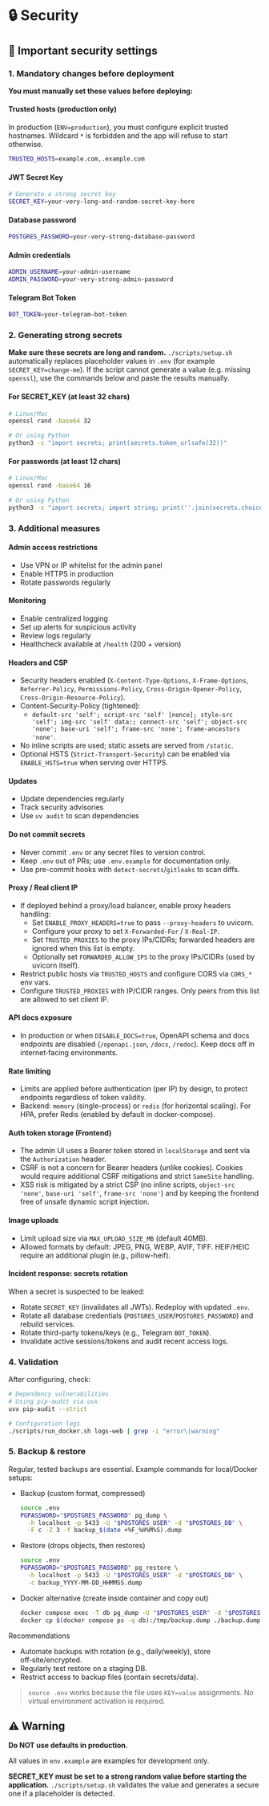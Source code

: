 # 🔒 Security

## 🧷 Important security settings

### 1. Mandatory changes before deployment

**You must manually set these values before deploying:**

#### Trusted hosts (production only)

In production (`ENV=production`), you must configure explicit trusted hostnames. Wildcard `*` is forbidden and the app will refuse to start otherwise.

```bash
TRUSTED_HOSTS=example.com,.example.com
```

#### JWT Secret Key

```bash
# Generate a strong secret key
SECRET_KEY=your-very-long-and-random-secret-key-here
```

#### Database password

```bash
POSTGRES_PASSWORD=your-very-strong-database-password
```

#### Admin credentials

```bash
ADMIN_USERNAME=your-admin-username
ADMIN_PASSWORD=your-very-strong-admin-password
```

#### Telegram Bot Token

```bash
BOT_TOKEN=your-telegram-bot-token
```

### 2. Generating strong secrets

**Make sure these secrets are long and random.** `./scripts/setup.sh` automatically replaces placeholder values in `.env` (for example `SECRET_KEY=change-me`). If the script cannot generate a value (e.g. missing `openssl`), use the commands below and paste the results manually.

#### For SECRET_KEY (at least 32 chars)

```bash
# Linux/Mac
openssl rand -base64 32

# Or using Python
python3 -c "import secrets; print(secrets.token_urlsafe(32))"
```

#### For passwords (at least 12 chars)

```bash
# Linux/Mac
openssl rand -base64 16

# Or using Python
python3 -c "import secrets; import string; print(''.join(secrets.choice(string.ascii_letters + string.digits + string.punctuation) for _ in range(16)))"
```

### 3. Additional measures

#### Admin access restrictions

- Use VPN or IP whitelist for the admin panel
- Enable HTTPS in production
- Rotate passwords regularly

#### Monitoring

- Enable centralized logging
- Set up alerts for suspicious activity
- Review logs regularly
- Healthcheck available at `/health` (200 + version)

#### Headers and CSP

- Security headers enabled (`X-Content-Type-Options`, `X-Frame-Options`, `Referrer-Policy`, `Permissions-Policy`, `Cross-Origin-Opener-Policy`, `Cross-Origin-Resource-Policy`).
- Content-Security-Policy (tightened):
  - `default-src 'self'; script-src 'self' [nonce]; style-src 'self'; img-src 'self' data:; connect-src 'self'; object-src 'none'; base-uri 'self'; frame-src 'none'; frame-ancestors 'none'`.
- No inline scripts are used; static assets are served from `/static`.
- Optional HSTS (`Strict-Transport-Security`) can be enabled via `ENABLE_HSTS=true` when serving over HTTPS.

#### Updates

- Update dependencies regularly
- Track security advisories
- Use `uv audit` to scan dependencies

#### Do not commit secrets

- Never commit `.env` or any secret files to version control.
- Keep `.env` out of PRs; use `.env.example` for documentation only.
- Use pre-commit hooks with `detect-secrets`/`gitleaks` to scan diffs.

#### Proxy / Real client IP

- If deployed behind a proxy/load balancer, enable proxy headers handling:
  - Set `ENABLE_PROXY_HEADERS=true` to pass `--proxy-headers` to uvicorn.
  - Configure your proxy to set `X-Forwarded-For` / `X-Real-IP`.
  - Set `TRUSTED_PROXIES` to the proxy IPs/CIDRs; forwarded headers are ignored when this list is empty.
  - Optionally set `FORWARDED_ALLOW_IPS` to the proxy IPs/CIDRs (used by uvicorn itself).
- Restrict public hosts via `TRUSTED_HOSTS` and configure CORS via `CORS_*` env vars.
- Configure `TRUSTED_PROXIES` with IP/CIDR ranges. Only peers from this list are allowed to set client IP.

#### API docs exposure

- In production or when `DISABLE_DOCS=true`, OpenAPI schema and docs endpoints are disabled (`/openapi.json`, `/docs`, `/redoc`). Keep docs off in internet‑facing environments.

#### Rate limiting

- Limits are applied before authentication (per IP) by design, to protect endpoints regardless of token validity.
- Backend: `memory` (single-process) or `redis` (for horizontal scaling). For HPA, prefer Redis (enabled by default in docker-compose).

#### Auth token storage (Frontend)

- The admin UI uses a Bearer token stored in `localStorage` and sent via the `Authorization` header.
- CSRF is not a concern for Bearer headers (unlike cookies). Cookies would require additional CSRF mitigations and strict `SameSite` handling.
- XSS risk is mitigated by a strict CSP (no inline scripts, `object-src 'none'`, `base-uri 'self'`, `frame-src 'none'`) and by keeping the frontend free of unsafe dynamic script injection.

#### Image uploads

- Limit upload size via `MAX_UPLOAD_SIZE_MB` (default 40MB).
- Allowed formats by default: JPEG, PNG, WEBP, AVIF, TIFF. HEIF/HEIC require an additional plugin (e.g., pillow-heif).

#### Incident response: secrets rotation

When a secret is suspected to be leaked:

- Rotate `SECRET_KEY` (invalidates all JWTs). Redeploy with updated `.env`.
- Rotate all database credentials (`POSTGRES_USER`/`POSTGRES_PASSWORD`) and rebuild services.
- Rotate third-party tokens/keys (e.g., Telegram `BOT_TOKEN`).
- Invalidate active sessions/tokens and audit recent access logs.

### 4. Validation

After configuring, check:

```bash
# Dependency vulnerabilities
# Using pip-audit via uvx
uvx pip-audit --strict

# Configuration logs
./scripts/run_docker.sh logs-web | grep -i "error\|warning"
```

### 5. Backup & restore

Regular, tested backups are essential. Example commands for local/Docker setups:

- Backup (custom format, compressed)

  ```bash
  source .env
  PGPASSWORD="$POSTGRES_PASSWORD" pg_dump \
    -h localhost -p 5433 -U "$POSTGRES_USER" -d "$POSTGRES_DB" \
    -F c -Z 3 -f backup_$(date +%F_%H%M%S).dump
  ```

- Restore (drops objects, then restores)

  ```bash
  source .env
  PGPASSWORD="$POSTGRES_PASSWORD" pg_restore \
    -h localhost -p 5433 -U "$POSTGRES_USER" -d "$POSTGRES_DB" \
    -c backup_YYYY-MM-DD_HHMMSS.dump
  ```

- Docker alternative (create inside container and copy out)
  
  ```bash
  docker compose exec -T db pg_dump -U "$POSTGRES_USER" -d "$POSTGRES_DB" -F c -Z 3 -f /tmp/backup.dump
  docker cp $(docker compose ps -q db):/tmp/backup.dump ./backup.dump
  ```

Recommendations

- Automate backups with rotation (e.g., daily/weekly), store off‑site/encrypted.
- Regularly test restore on a staging DB.
- Restrict access to backup files (contain secrets/data).

> `source .env` works because the file uses `KEY=value` assignments. No virtual environment activation is required.

## ⚠️ Warning

**Do NOT use defaults in production.**

All values in `env.example` are examples for development only.

**SECRET_KEY must be set to a strong random value before starting the application.** `./scripts/setup.sh` validates the value and generates a secure one if a placeholder is detected.
